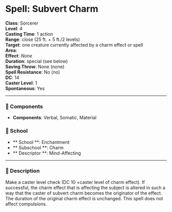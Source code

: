 
# Spell: Subvert Charm
**Class**: Sorcerer  
**Level**: 4  
**Casting Time**: 1 action  
**Range**: close (25 ft. + 5 ft./2 levels)  
**Target**: one creature currently affected by a charm effect or spell  
**Area**:   
**Effect**: _None_  
**Duration**: special (see below)  
**Saving Throw**: None (none)  
**Spell Resistance**: No (no)  
**DC**: 14  
**Caster Level**: 1  
**Spontaneous**: Yes

---

### 🔮 Components
- **Components**: Verbal, Somatic, Material

### 🏫 School
- ** School **: Enchantment
- ** Subschool **: Charm
- ** Descriptor **: Mind-Affecting
---

### 📜 Description
Make a caster level check (DC 10 +caster level of charm effect). If successful, the charm effect that is affecting the subject is altered in such a way that the caster of subvert charm becomes the originator of the effect. The duration of the original charm effect is unchanged. This spell does not affect compulsions.
